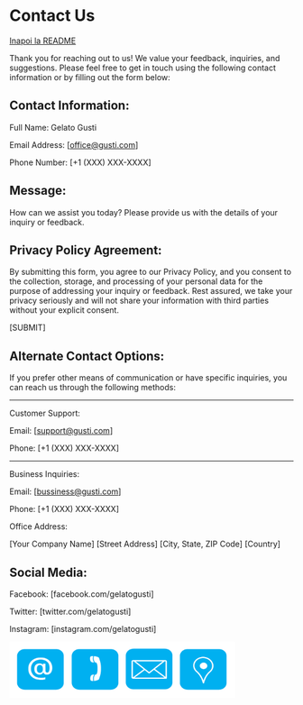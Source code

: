 # Contact Us

[Inapoi la README](./README.md)

Thank you for reaching out to us! We value your feedback, inquiries, and suggestions. Please feel free to get in touch using the following contact information or by filling out the form below:

## Contact Information:

Full Name: Gelato Gusti

Email Address: [office@gusti.com]

Phone Number: [+1 (XXX) XXX-XXXX]

## Message:

How can we assist you today? Please provide us with the details of your inquiry or feedback.

## Privacy Policy Agreement:

By submitting this form, you agree to our Privacy Policy, and you consent to the collection, storage, and processing of your personal data for the purpose of addressing your inquiry or feedback. Rest assured, we take your privacy seriously and will not share your information with third parties without your explicit consent.


[SUBMIT]

## Alternate Contact Options:

If you prefer other means of communication or have specific inquiries, you can reach us through the following methods:

-----------

Customer Support:

Email: [support@gusti.com]

Phone: [+1 (XXX) XXX-XXXX]

---------
Business Inquiries:

Email: [bussiness@gusti.com]

Phone: [+1 (XXX) XXX-XXXX]

Office Address:

[Your Company Name]
[Street Address]
[City, State, ZIP Code]
[Country]

## Social Media:

Facebook: [facebook.com/gelatogusti]

Twitter: [twitter.com/gelatogusti]

Instagram: [instagram.com/gelatogusti]

<img src="./Photos/contact.png" width="400" height="100">